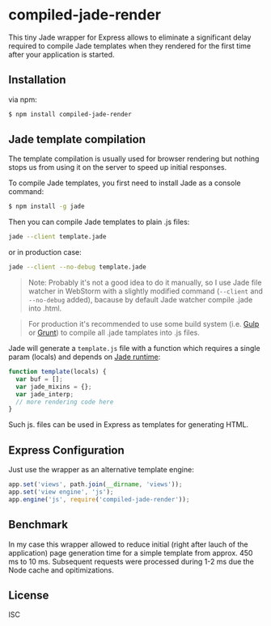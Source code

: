 # compiled-jade-render

This tiny Jade wrapper for Express allows to eliminate a significant delay required to compile Jade templates when they rendered for the first time after your application is started.

## Installation

via npm:

```bash
$ npm install compiled-jade-render
```

## Jade template compilation

The template compilation is usually used for browser rendering but nothing stops us from using it on the server to speed up initial responses.

To compile Jade templates, you first need to install Jade as a console command:

```bash
$ npm install -g jade
```
Then you can compile Jade templates to plain .js files:

```bash
jade --client template.jade
```
or in production case:

```bash
jade --client --no-debug template.jade
```

> Note: Probably it's not a good idea to do it manually, so I use Jade file watcher in WebStorm with a slightly modified command (`--client` and `--no-debug` added), bacause by default Jade watcher compile .jade into .html. 

> For production it's recommended to use some build system (i.e. [Gulp](http://gulpjs.com/) or [Grunt](http://gruntjs.com/)) to compile all .jade tamplates into .js files.

Jade will generate a `template.js` file with a function which requires a single param (locals) and depends on [Jade runtime](https://github.com/jadejs/jade):

```javascript
function template(locals) {
  var buf = [];
  var jade_mixins = {};
  var jade_interp;
  // more rendering code here
}
```

Such js. files can be used in Express as templates for generating HTML.

## Express Configuration

Just use the wrapper as an alternative template engine:

```js
app.set('views', path.join(__dirname, 'views'));
app.set('view engine', 'js');
app.engine('js', require('compiled-jade-render'));
```
## Benchmark

In my case this wrapper allowed to reduce initial (right after lauch of the application) page generation time for a simple template from approx. 450 ms to 10 ms. Subsequent requests were processed during 1-2 ms due the Node cache and opitimizations.

## License

ISC
